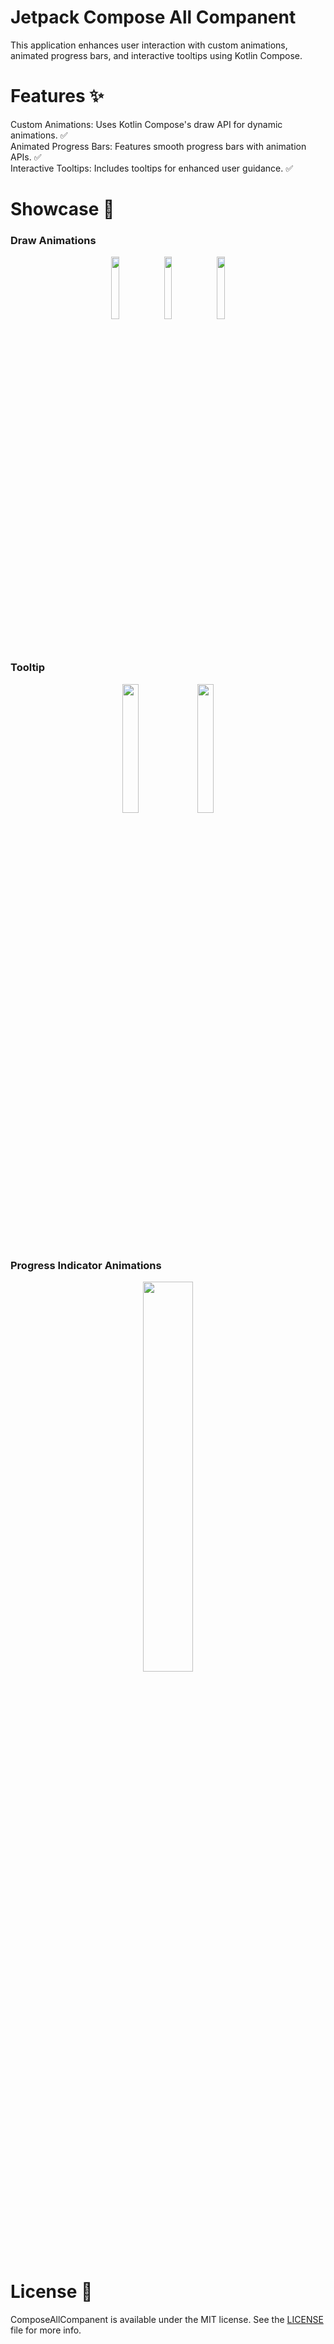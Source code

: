 # Jetpack Compose All Companent
This application enhances user interaction with custom animations, animated progress bars, and interactive tooltips using Kotlin Compose.

# Features ✨
Custom Animations: Uses Kotlin Compose's draw API for dynamic animations. ✅<br/>
Animated Progress Bars: Features smooth progress bars with animation APIs. ✅<br/>
Interactive Tooltips: Includes tooltips for enhanced user guidance. ✅<br/>

# Showcase 🚀 

### Draw Animations 
<p align="center">
  <img src="https://github.com/ahmetufan/ComposeAnimation/assets/100429928/df8e7e5d-ba55-4c49-a166-ee544d82f20d" width="16%" />
  <img src="https://github.com/ahmetufan/ComposeAnimation/assets/100429928/40a971a7-b878-4cbb-9aed-0daef099219e" width="16%" />
  <img src="https://github.com/ahmetufan/ComposeAnimation/assets/100429928/b8588827-f5f2-44bc-985d-36e00fd27c8b" width="16%" />
</p>

### Tooltip 
<p align="center">
  <img src="https://github.com/ahmetufan/ComposeAllCompanent/assets/100429928/0ce27926-2e37-42de-ba62-2cae70bdbfcb" width="23%" />
  <img src="https://github.com/ahmetufan/ComposeAllCompanent/assets/100429928/b9b54e73-ba19-4790-910b-1cc22ca59db4" width="23%" />
</p>

### Progress Indicator Animations 
<p align="center">
  <img src="https://github.com/ahmetufan/ComposeAllCompanent/assets/100429928/f1ba57b6-7106-4f40-af58-1b234b0ed858" width="40%" />
</p>


# License  :page_with_curl:<br/>
ComposeAllCompanent is available under the MIT  license. See the [LICENSE]() file for more info.
